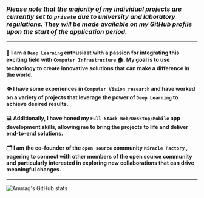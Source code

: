 
### *Please note that the majority of my individual projects are currently set to ```private``` due to university and laboratory regulations. They will be made available on my GitHub profile upon the start of the application period.*

<hr>

#### 🚀 I am a ```Deep Learning``` enthusiast with a passion for integrating this exciting field with ```Computer Infrastructure``` 🏠. My goal is to use technology to create innovative solutions that can make a difference in the world.

#### 👁️ I have some experiences in ```Computer Vision research``` and have worked on a variety of projects that leverage the power of ```Deep Learning``` to achieve desired results.

#### 💻 Additionally, I have honed my ```Full Stack Web/Desktop/Mobile``` app development skills, allowing me to bring the projects to life and deliver end-to-end solutions.

#### 🗂️ I am the co-founder of the ```open source``` community ```Miracle Factory``` , eagering to connect with other members of the open source community and particularly interested in exploring new collaborations that can drive meaningful changes. 



<hr>

![Anurag's GitHub stats](https://github-readme-stats.vercel.app/api?username=zzh8241102&show_icons=true&theme=gruvbox)
<!---
zzh8241102/zzh8241102 is a ✨ special ✨ repository because its `README.md` (this file) appears on your GitHub profile.
You can click the Preview link to take a look at your changes.
--->
